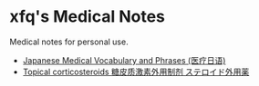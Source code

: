 # xfq's Medical Notes

Medical notes for personal use.

* [Japanese Medical Vocabulary and Phrases (医疗日语)](https://xfq.github.io/glossary/iryou.html)
* [Topical corticosteroids 糖皮质激素外用制剂 ステロイド外用薬]()
